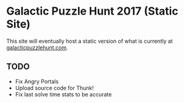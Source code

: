# Galactic Puzzle Hunt 2017 (Static Site)

This site will eventually host a static version of what is currently at [galacticpuzzlehunt.com](https://galacticpuzzlehunt.com).

## TODO

* Fix Angry Portals
* Upload source code for Thunk!
* Fix last solve time stats to be accurate
